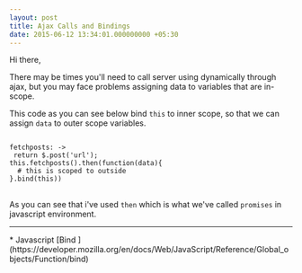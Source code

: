 ```yaml
---
layout: post
title: Ajax Calls and Bindings
date: 2015-06-12 13:34:01.000000000 +05:30
---
```

Hi there,

 There may be times you'll need to call server using dynamically through ajax, but you may face problems assigning data to variables that are in-scope.

This code as you can see below bind <code>this</code> to inner scope, so that we can assign <code>data</code> to outer scope variables.

<pre>
<code class='language-coffeescript'>
fetchposts: ->
 return $.post('url');
this.fetchposts().then(function(data){
  # this is scoped to outside
}.bind(this))
</code>
</pre>

As you can see that i've used <code>then</code> which is what we've called <code>promises</code> in javascript environment. 
<hr>
* Javascript [Bind ](https://developer.mozilla.org/en/docs/Web/JavaScript/Reference/Global_objects/Function/bind) 

